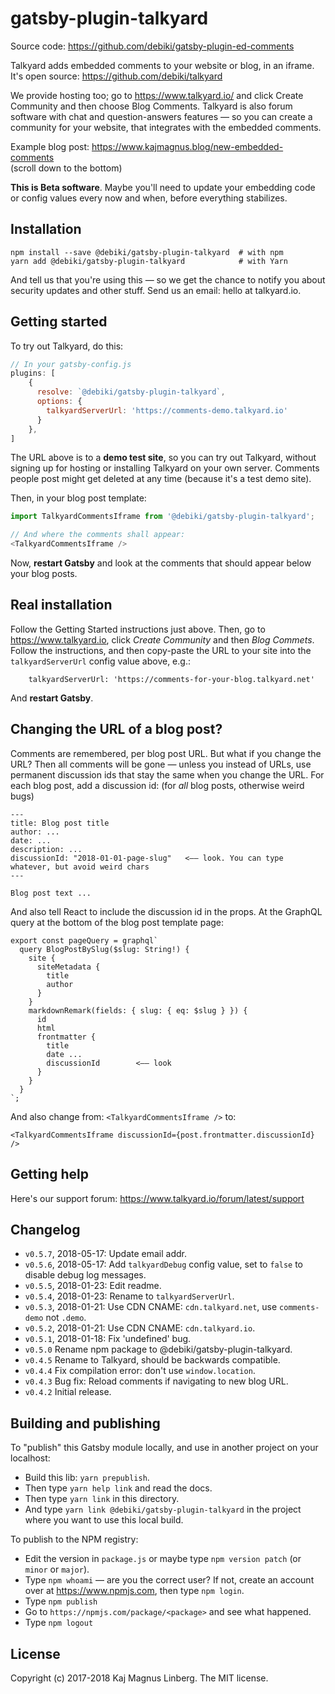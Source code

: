 gatsby-plugin-talkyard
=========================

Source code: https://github.com/debiki/gatsby-plugin-ed-comments  

Talkyard adds embedded comments to your website or blog, in an iframe. It's
open source: https://github.com/debiki/talkyard

We provide hosting too; go to https://www.talkyard.io/
and click Create Community and then choose Blog Comments.
Talkyard is also forum software with chat and question-answers features —
so you can create a community for your website, that integrates with the embedded comments.

Example blog post: https://www.kajmagnus.blog/new-embedded-comments  
(scroll down to the bottom)

**This is Beta software**. Maybe you'll need to update your embedding code or config values
every now and when, before everything stabilizes.


## Installation

```
npm install --save @debiki/gatsby-plugin-talkyard  # with npm
yarn add @debiki/gatsby-plugin-talkyard            # with Yarn
```

And tell us that you're using this — so we get the chance to notify you about security updates
and other stuff. Send us an email: hello at talkyard.io.


## Getting started

To try out Talkyard, do this:

```javascript
// In your gatsby-config.js
plugins: [
    {
      resolve: `@debiki/gatsby-plugin-talkyard`,
      options: {
        talkyardServerUrl: 'https://comments-demo.talkyard.io'
      }
    },
]
```

The URL above is to a **demo test site**, so you can try out Talkyard, without
signing up for hosting or installing Talkyard on your own server.
Comments people post might get deleted at any time (because it's a test demo site).

Then, in your blog post template:

```javascript
import TalkyardCommentsIframe from '@debiki/gatsby-plugin-talkyard';

// And where the comments shall appear:
<TalkyardCommentsIframe />
```

Now, **restart Gatsby** and look at the comments that should appear below your blog posts.


## Real installation

Follow the Getting Started instructions just above.
Then, go to <https://www.talkyard.io>, click *Create Community* and then *Blog Commets*.
Follow the instructions, and then copy-paste the URL to your site into the `talkyardServerUrl`
config value above, e.g.:

```
    talkyardServerUrl: 'https://comments-for-your-blog.talkyard.net'
```

And **restart Gatsby**.

## Changing the URL of a blog post?

Comments are remembered, per blog post URL. But what if you change the URL? Then
all comments will be gone — unless you instead of URLs, use permanent discussion ids
that stay the same when you change the URL.
For each blog post, add a discussion id: (for *all* blog posts, otherwise weird bugs)

    ---
    title: Blog post title
    author: ...
    date: ...
    description: ...
    discussionId: "2018-01-01-page-slug"   <—— look. You can type whatever, but avoid weird chars
    ---
    
    Blog post text ...

And also tell React to include the discussion id in the props. At the GraphQL query
at the bottom of the blog post template page:

```
export const pageQuery = graphql`
  query BlogPostBySlug($slug: String!) {
    site {
      siteMetadata {
        title
        author
      }
    }
    markdownRemark(fields: { slug: { eq: $slug } }) {
      id
      html
      frontmatter {
        title
        date ...
        discussionId        <—— look
      }
    }
  }
`;
```

And also change from: `<TalkyardCommentsIframe />`
to:

```
<TalkyardCommentsIframe discussionId={post.frontmatter.discussionId} />
```


## Getting help

Here's our support forum: https://www.talkyard.io/forum/latest/support


## Changelog

- `v0.5.7`, 2018-05-17: Update email addr.
- `v0.5.6`, 2018-05-17: Add `talkyardDebug` config value, set to `false` to disable debug log messages.
- `v0.5.5`, 2018-01-23: Edit readme.
- `v0.5.4`, 2018-01-23: Rename to `talkyardServerUrl`.
- `v0.5.3`, 2018-01-21: Use CDN CNAME: `cdn.talkyard.net`, use `comments-demo` not `.demo`.
- `v0.5.2`, 2018-01-21: Use CDN CNAME: `cdn.talkyard.io`.
- `v0.5.1`, 2018-01-18: Fix 'undefined' bug.
- `v0.5.0` Rename npm package to @debiki/gatsby-plugin-talkyard.
- `v0.4.5` Rename to Talkyard, should be backwards compatible.
- `v0.4.4` Fix compilation error: don't use `window.location`.
- `v0.4.3` Bug fix: Reload comments if navigating to new blog URL.
- `v0.4.2` Initial release.

## Building and publishing

To "publish" this Gatsby module locally, and use in another project on your localhost:

- Build this lib: `yarn prepublish`.
- Then type `yarn help link` and read the docs.
- Then type `yarn link` in this directory.
- And type `yarn link @debiki/gatsby-plugin-talkyard` in the project where you
    want to use this local build.

To publish to the NPM registry:

- Edit the version in `package.js` or maybe type `npm version patch` (or `minor` or `major`).
- Type `npm whoami` — are you the correct user? If not, create an account over at https://www.npmjs.com, then type `npm login`.
- Type `npm publish`
- Go to `https://npmjs.com/package/<package>` and see what happened.
- Type `npm logout`

## License

Copyright (c) 2017-2018 Kaj Magnus Linberg.
The MIT license.

